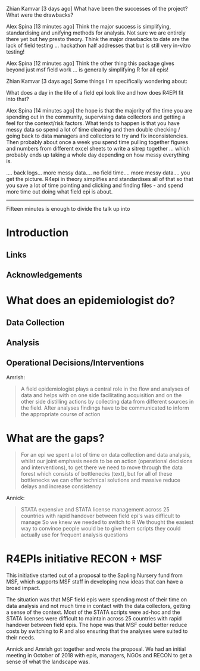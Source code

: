 Zhian Kamvar  [3 days ago]
What have been the successes of the project? What were the drawbacks?

Alex Spina  [13 minutes ago]
Think the major success is simplifying, standardising and unifying methods for
analysis. Not sure we are entirely there yet but hey presto theory. Think the
major drawbacks to date are the lack of field testing ... hackathon half
addresses that but is still very in-vitro testing!

Alex Spina  [12 minutes ago]
Think the other thing this package gives beyond just msf field work ... is
generally simplifying R for all epis!


Zhian Kamvar  [3 days ago]
Some things I'm specifically wondering about:

What does a day in the life of a field epi look like and how does R4EPI fit
into that?

Alex Spina  [14 minutes ago]
the hope is that the majority of the time you are spending out in the
community, supervising data collectors and getting a feel for the context/risk
factors. What tends to happen is that you have messy data so spend a lot of
time cleaning and then double checking / going back to data managers and
collectors to try and fix inconsistencies. Then probably about once a week you
spend time pulling together figures and numbers from different excel sheets to
write a sitrep together ... which probably ends up taking a whole day depending
on how messy everything is.

.... back logs... more messy data.... no field time.... more messy data.... you
get the picture.
R4epi in theory simplifies and standardises all of that so that you save a lot
of time pointing and clicking and finding files - and spend more time out doing
what field epi is about.

--------------------------------------------------------------------------------

Fifteen minutes is enough to divide the talk up into 

# Introduction

## Links

## Acknowledgements

# What does an epidemiologist do?

## Data Collection

## Analysis

## Operational Decisions/Interventions

Amrish: 

> A field epidemiologist plays a central role in the flow and analyses of data
> and helps with on one side facilitating acquisition and on the other side
> distilling actions by collecting data from different sources in the field.
> After analyses findings have to be communicated to inform the appropriate
> course of action

# What are the gaps?

> For an epi we spent a lot of time on data collection and data analysis, whilst
> our joint emphasis needs to be on action (operational decisions and
> interventions), to get there we need to move through the data forest which
> consists of bottlenecks (text), but for all of these bottlenecks we can offer
> technical solutions and massive reduce delays and increase consistency 

Annick:

> STATA expensive and STATA license management across 25 countries with rapid
> handover between field epi's was difficult to manage So we knew we needed to
> switch to R We thought the easiest way to convince people would be to give
> them scripts they could actually use for frequent analysis questions

# R4EPIs initiative RECON + MSF

This initiative started out of a proposal to the Sapling Nursery fund from MSF,
which supports MSF staff in developing new ideas that can have a broad impact. 

The situation was that MSF field epis were spending most of their time on data
analysis and not much time in contact with the data collectors, getting a sense
of the context. Most of the STATA scripts were ad-hoc and the STATA licenses
were difficult to maintain across 25 countries with rapid handover between field
epis. The hope was that MSF could better reduce costs by switching to R and also
ensuring that the analyses were suited to their needs.

Annick and Amrish got together and wrote the proposal. We had an initial meeting
in October of 2018 with epis, managers, NGOs and RECON to get a sense of what
the landscape was.


